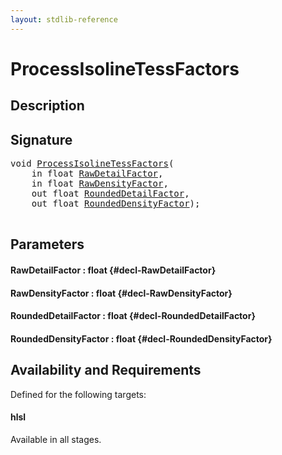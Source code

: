 ```yaml
---
layout: stdlib-reference
---
```


# ProcessIsolineTessFactors

## Description





## Signature 

<pre>
void <a href="/stdlib-reference/global-decls/ProcessIsolineTessFactors">ProcessIsolineTessFactors</a>(
    in float <a href="/stdlib-reference/global-decls/ProcessIsolineTessFactors#decl-RawDetailFactor" class="code_param">RawDetailFactor</a>,
    in float <a href="/stdlib-reference/global-decls/ProcessIsolineTessFactors#decl-RawDensityFactor" class="code_param">RawDensityFactor</a>,
    out float <a href="/stdlib-reference/global-decls/ProcessIsolineTessFactors#decl-RoundedDetailFactor" class="code_param">RoundedDetailFactor</a>,
    out float <a href="/stdlib-reference/global-decls/ProcessIsolineTessFactors#decl-RoundedDensityFactor" class="code_param">RoundedDensityFactor</a>);

</pre>

## Parameters

#### RawDetailFactor  : float {#decl-RawDetailFactor}
#### RawDensityFactor  : float {#decl-RawDensityFactor}
#### RoundedDetailFactor  : float {#decl-RoundedDetailFactor}
#### RoundedDensityFactor  : float {#decl-RoundedDensityFactor}

## Availability and Requirements

Defined for the following targets:

#### hlsl
Available in all stages.



